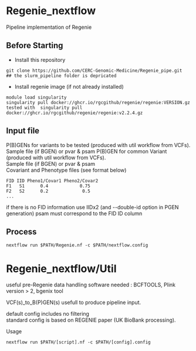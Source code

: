 # Regenie_nextflow
Pipeline implementation of Regenie

## Before Starting ##
- Install this repository
```
git clone https://github.com/CERC-Genomic-Medicine/Regenie_pipe.git   ## the slurm_pipeline folder is depricated
```
- Install regenie image (if not already installed)  
```
module load singularity    
singularity pull docker://ghcr.io/rgcgithub/regenie/regenie:VERSION.gz    
tested with  singularity pull docker://ghcr.io/rgcgithub/regenie/regenie:v2.2.4.gz  
```
## Input file ##

P(B)GENs for variants to be tested (produced with util workflow from VCFs).  
 Sample file (if BGEN) or pvar & psam
P(B)GEN for common Variant (produced with util workflow from VCFs).   
 Sample file (if BGEN) or pvar & psam  
Covariant and Phenotype files (see format below)
```
FID IID Pheno1/Covar1 Pheno2/Covar2  
F1   S1      0.4            0.75
F2   S2      0.2             0.5
...
```
if there is no FID information use IIDx2 (and --double-id option in PGEN generation) psam must correspond to the FID ID column

## Process ##  
```
nextflow run $PATH/Regenie.nf -c $PATH/nextflow.config

```

# Regenie_nextflow/Util
useful pre-Regenie data handling
software needed : BCFTOOLS, Plink version > 2, bgenix tool
  
  VCF(s)_to_B(P)GEN(s) usefull to produce pipeline input.
  
default config includes no filtering  
standard config is based on REGENIE paper (UK BioBank processing).

Usage
```
nextflow run $PATH/[script].nf -c $PATH/[config].config
```


